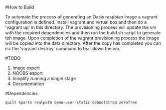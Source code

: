 #How to Build

To automate the process of generating an Oasis raspbian image a vagrant configuration is defined.  Install vagrant and virtual box and then do a 'vagrant up' in this directory.  The provisioning process will update the vm with the required dependencies and then run the build.sh script to generate teh image.  Upon completion of the vagrant provisioning process the image will be copied into the data directory.  After the copy has completed you can iss the 'vagrant destroy' command to tear down the vm.

#TODO

1. Image export
1. NOOBS export
1. Simplify running a single stage
1. Documentation

#Dependencies

`quilt kpartx realpath qemu-user-static debootstrap zerofree`
